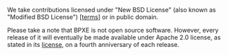 We take contributions licensed under "New BSD License" (also known as "Modified
BSD License") [[terms](licenses/LICENSE-BSD-3-Clause)] or in public domain.
 
Please take a note that BPXE is not open source software. However, every
release of it will eventually be made available under Apache 2.0 license,
as stated in its [license](LICENSE), on a fourth anniversary of each
release.
